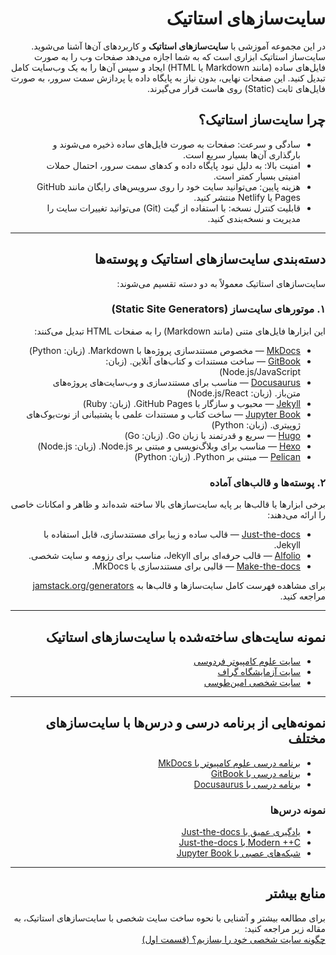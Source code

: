 <div dir="rtl" markdown="1">

# سایت‌سازهای استاتیک

در این مجموعه آموزشی با **سایت‌سازهای استاتیک** و کاربردهای آن‌ها آشنا می‌شوید. سایت‌ساز استاتیک ابزاری است که به شما اجازه می‌دهد صفحات وب را به صورت فایل‌های ساده (مانند Markdown یا HTML) ایجاد و سپس آن‌ها را به یک وب‌سایت کامل تبدیل کنید. این صفحات نهایی، بدون نیاز به پایگاه داده یا پردازش سمت سرور، به صورت فایل‌های ثابت (Static) روی هاست قرار می‌گیرند.

## چرا سایت‌ساز استاتیک؟

- سادگی و سرعت: صفحات به صورت فایل‌های ساده ذخیره می‌شوند و بارگذاری آن‌ها بسیار سریع است.
- امنیت بالا: به دلیل نبود پایگاه داده و کدهای سمت سرور، احتمال حملات امنیتی بسیار کمتر است.
- هزینه پایین: می‌توانید سایت خود را روی سرویس‌های رایگان مانند GitHub Pages یا Netlify منتشر کنید.
- قابلیت کنترل نسخه: با استفاده از گیت (Git) می‌توانید تغییرات سایت را مدیریت و نسخه‌بندی کنید.

---

## دسته‌بندی سایت‌سازهای استاتیک و پوسته‌ها 

سایت‌سازهای استاتیک معمولاً به دو دسته تقسیم می‌شوند:

### ۱. موتورهای سایت‌ساز (Static Site Generators)

این ابزارها فایل‌های متنی (مانند Markdown) را به صفحات HTML تبدیل می‌کنند:

- [MkDocs](https://www.mkdocs.org/) — مخصوص مستندسازی پروژه‌ها با Markdown. (زبان: Python)
- [GitBook](https://www.gitbook.com/) — ساخت مستندات و کتاب‌های آنلاین. (زبان: Node.js/JavaScript)
- [Docusaurus](https://docusaurus.io/) — مناسب برای مستندسازی و وب‌سایت‌های پروژه‌های متن‌باز. (زبان: Node.js/React)
- [Jekyll](https://jekyllrb.com/) — محبوب و سازگار با GitHub Pages. (زبان: Ruby)
- [Jupyter Book](https://jupyterbook.org/) — ساخت کتاب و مستندات علمی با پشتیبانی از نوت‌بوک‌های ژوپیتری. (زبان: Python)
- [Hugo](https://gohugo.io/) — سریع و قدرتمند با زبان Go. (زبان: Go)
- [Hexo](https://hexo.io/) — مناسب برای وبلاگ‌نویسی و مبتنی بر Node.js. (زبان: Node.js)
- [Pelican](https://getpelican.com/) — مبتنی بر Python. (زبان: Python)

### ۲. پوسته‌ها و قالب‌های آماده

برخی ابزارها یا قالب‌ها بر پایه سایت‌سازهای بالا ساخته شده‌اند و ظاهر و امکانات خاصی را ارائه می‌دهند:

- [Just-the-docs](https://just-the-docs.github.io/just-the-docs/) — قالب ساده و زیبا برای مستندسازی، قابل استفاده با Jekyll.
- [Alfolio](https://alfolio.github.io/) — قالب حرفه‌ای برای Jekyll، مناسب برای رزومه و سایت شخصی.
- [Make-the-docs](https://github.com/Make-the-docs/make-the-docs) — قالبی برای مستندسازی با MkDocs.

برای مشاهده فهرست کامل سایت‌سازها و قالب‌ها به [jamstack.org/generators](https://jamstack.org/generators/) مراجعه کنید.

---

## نمونه سایت‌های ساخته‌شده با سایت‌سازهای استاتیک

- [سایت علوم کامپیوتر فردوسی](https://fumcs.github.io/)
- [سایت آزمایشگاه گراف](https://gta-lab.github.io/)
- [سایت شخصی امین‌طوسی](https://mamintoosi.github.io/)

---

## نمونه‌هایی از برنامه درسی و درس‌ها با سایت‌سازهای مختلف

- [برنامه درسی علوم کامپیوتر با MkDocs](http://cs-um.github.io/docs)
- [برنامه درسی با GitBook](https://cs-um.gitbook.io/curr/)
- [برنامه درسی با Docusaurus](https://fum-cs.github.io/)

### نمونه درس‌ها

- [یادگیری عمیق با Just-the-docs](https://fum-cs.github.io/dl-fall-2023/)
- [Modern ++C با Just-the-docs](https://fum-cs.github.io/modern-cpp/)
- [شبکه‌های عصبی با Jupyter Book](https://fum-cs.github.io/neural-networks/)

---

## منابع بیشتر

برای مطالعه بیشتر و آشنایی با نحوه ساخت سایت شخصی با سایت‌سازهای استاتیک، به مقاله زیر مراجعه کنید:  
[چگونه سایت شخصی خود را بسازیم؟ (قسمت اول)](https://aprd.ir/create-your-own-website-part1/)

</div>